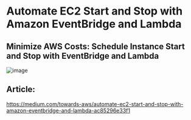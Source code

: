 # Automate EC2 Start and Stop with Amazon EventBridge and Lambda
## Minimize AWS Costs: Schedule Instance Start and Stop with EventBridge and Lambda
![image](https://user-images.githubusercontent.com/19708705/229005954-e14ef7b8-7864-464a-ac13-36f2dcc59aa1.png)

## Article: 
https://medium.com/towards-aws/automate-ec2-start-and-stop-with-amazon-eventbridge-and-lambda-ac85296e33f1
